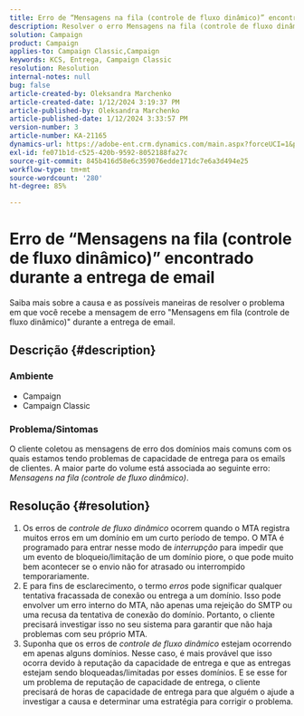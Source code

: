 ```yaml
---
title: Erro de “Mensagens na fila (controle de fluxo dinâmico)” encontrado durante a entrega de email
description: Resolver o erro Mensagens na fila (controle de fluxo dinâmico) durante a entrega de email
solution: Campaign
product: Campaign
applies-to: Campaign Classic,Campaign
keywords: KCS, Entrega, Campaign Classic
resolution: Resolution
internal-notes: null
bug: false
article-created-by: Oleksandra Marchenko
article-created-date: 1/12/2024 3:19:37 PM
article-published-by: Oleksandra Marchenko
article-published-date: 1/12/2024 3:33:57 PM
version-number: 3
article-number: KA-21165
dynamics-url: https://adobe-ent.crm.dynamics.com/main.aspx?forceUCI=1&pagetype=entityrecord&etn=knowledgearticle&id=c1d08afc-5db1-ee11-a569-6045bd006b4b
exl-id: fe071b1d-c525-420b-9592-8052188fa27c
source-git-commit: 845b416d58e6c359076edde171dc7e6a3d494e25
workflow-type: tm+mt
source-wordcount: '280'
ht-degree: 85%

---
```


# Erro de “Mensagens na fila (controle de fluxo dinâmico)” encontrado durante a entrega de email


Saiba mais sobre a causa e as possíveis maneiras de resolver o problema em que você recebe a mensagem de erro &quot;Mensagens em fila (controle de fluxo dinâmico)&quot; durante a entrega de email.

## Descrição {#description}


### <b>Ambiente</b>

- Campaign
- Campaign Classic




### <b>Problema/Sintomas</b>

O cliente coletou as mensagens de erro dos domínios mais comuns com os quais estamos tendo problemas de capacidade de entrega para os emails de clientes. A maior parte do volume está associada ao seguinte erro: *Mensagens na fila (controle de fluxo dinâmico)*.


## Resolução {#resolution}


1. Os erros de *controle de fluxo dinâmico* ocorrem quando o MTA registra muitos erros em um domínio em um curto período de tempo. O MTA é programado para entrar nesse modo de *interrupção* para impedir que um evento de bloqueio/limitação de um domínio piore, o que pode muito bem acontecer se o envio não for atrasado ou interrompido temporariamente.
2. E para fins de esclarecimento, o termo *erros* pode significar qualquer tentativa fracassada de conexão ou entrega a um domínio. Isso pode envolver um erro interno do MTA, não apenas uma rejeição do SMTP ou uma recusa da tentativa de conexão do domínio. Portanto, o cliente precisará investigar isso no seu sistema para garantir que não haja problemas com seu próprio MTA.
3. Suponha que os erros de *controle de fluxo dinâmico* estejam ocorrendo em apenas alguns domínios. Nesse caso, é mais provável que isso ocorra devido à reputação da capacidade de entrega e que as entregas estejam sendo bloqueadas/limitadas por esses domínios. E se esse for um problema de reputação de capacidade de entrega, o cliente precisará de horas de capacidade de entrega para que alguém o ajude a investigar a causa e determinar uma estratégia para corrigir o problema.
